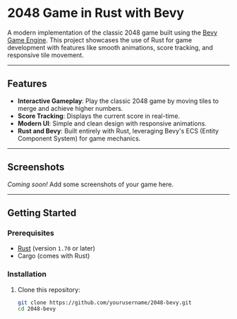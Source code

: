 # 2048 Game in Rust with Bevy

A modern implementation of the classic 2048 game built using the [Bevy Game Engine](https://bevyengine.org/). This project showcases the use of Rust for game development with features like smooth animations, score tracking, and responsive tile movement.

---

## Features

- **Interactive Gameplay**: Play the classic 2048 game by moving tiles to merge and achieve higher numbers.
- **Score Tracking**: Displays the current score in real-time.
- **Modern UI**: Simple and clean design with responsive animations.
- **Rust and Bevy**: Built entirely with Rust, leveraging Bevy's ECS (Entity Component System) for game mechanics.

---

## Screenshots

*Coming soon!* Add some screenshots of your game here.

---

## Getting Started

### Prerequisites

- [Rust](https://www.rust-lang.org/tools/install) (version `1.70` or later)
- Cargo (comes with Rust)

### Installation

1. Clone this repository:
   ```bash
   git clone https://github.com/yourusername/2048-bevy.git
   cd 2048-bevy
